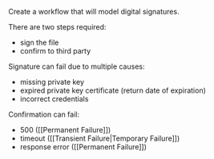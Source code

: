 Create a workflow that will model digital signatures.

There are two steps required:
- sign the file
- confirm to third party

Signature can fail due to multiple causes:
- missing private key
- expired private key certificate (return date of expiration)
- incorrect credentials

Confirmation can fail:
- 500 ([[Permanent Failure]])
- timeout ([[Transient Failure|Temporary Failure]])
- response error ([[Permanent Failure]])
